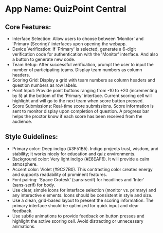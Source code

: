 # **App Name**: QuizPoint Central

## Core Features:

- Interface Selection: Allow users to choose between 'Monitor' and 'Primary (Scoring)' interfaces upon opening the webapp.
- Device Verification: If 'Primary' is selected, generate a 6-digit verification code for authentication with the 'Monitor' interface. And also a button to generate new code.
- Team Setup: After successful verification, prompt the user to input the number of participating teams. Display team numbers as column headers.
- Scoring Grid: Display a grid with team numbers as column headers and question numbers as row labels.
- Point Input: Provide point buttons ranging from -10 to +20 (incrementing by 5) at the bottom of the 'Primary' interface. Current scoring cell will highlight and will go to the next team when score button pressed.
- Score Submissions: Real-time score submissions. Score information is sent to monitor display upon completion of question. A progress bar helps the proctor know if each score has been received from the audience.

## Style Guidelines:

- Primary color: Deep indigo (#3F51B5). Indigo projects trust, wisdom, and stability; it works nicely for education and quiz environments.
- Background color: Very light indigo (#E8EAF6). It will provide a calm atmosphere.
- Accent color: Violet (#9C27B0). This contrasting color creates energy and supports readability of prominent features.
- Font pairing: 'Space Grotesk' (sans-serif) for headlines and 'Inter' (sans-serif) for body.
- Use clear, simple icons for interface selection (monitor vs. primary) and any interactive elements. Icons should be consistent in style and size.
- Use a clean, grid-based layout to present the scoring information. The primary interface should be optimized for quick input and clear feedback.
- Use subtle animations to provide feedback on button presses and highlight the active scoring cell. Avoid distracting or unnecessary animations.
